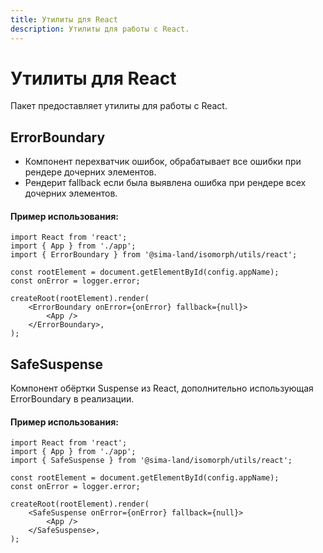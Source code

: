 ```yaml
---
title: Утилиты для React
description: Утилиты для работы с React.
---
```

# Утилиты для React

Пакет предоставляет утилиты для работы с React.

## ErrorBoundary

- Компонент перехватчик ошибок, обрабатывает все ошибки при рендере дочерних элементов.
- Рендерит fallback если была выявлена ошибка при рендере всех дочерних элементов.

#### Пример использования:

```tsx
import React from 'react';
import { App } from './app';
import { ErrorBoundary } from '@sima-land/isomorph/utils/react';

const rootElement = document.getElementById(config.appName);
const onError = logger.error;

createRoot(rootElement).render(
    <ErrorBoundary onError={onError} fallback={null}>
        <App />
    </ErrorBoundary>,
);
```

## SafeSuspense

Компонент обёртки Suspense из React, дополнительно использующая ErrorBoundary в реализации.

#### Пример использования:

```tsx
import React from 'react';
import { App } from './app';
import { SafeSuspense } from '@sima-land/isomorph/utils/react';

const rootElement = document.getElementById(config.appName);
const onError = logger.error;

createRoot(rootElement).render(
    <SafeSuspense onError={onError} fallback={null}>
        <App />
    </SafeSuspense>,
);
```
